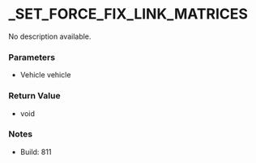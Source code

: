 # _SET_FORCE_FIX_LINK_MATRICES

No description available.

### Parameters
* Vehicle vehicle

### Return Value
* void

### Notes
* Build: 811

